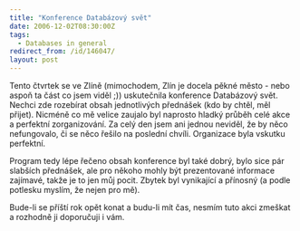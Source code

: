 ```yaml
---
title: "Konference Databázový svět"
date: 2006-12-02T08:30:00Z
tags:
  - Databases in general
redirect_from: /id/146047/
layout: post
---
```

Tento čtvrtek se ve Zlíně (mimochodem, Zlín je docela pěkné město - nebo aspoň ta část co jsem viděl ;)) uskutečnila konference Databázový svět. Nechci zde rozebírat obsah jednotlivých přednášek (kdo by chtěl, měl přijet). Nicméně co mě velice zaujalo byl naprosto hladký průběh celé akce a perfektní zorganizování. Za celý den jsem ani jednou neviděl, že by něco nefungovalo, či se něco řešilo na poslední chvíli. Organizace byla vskutku perfektní.

Program tedy lépe řečeno obsah konference byl také dobrý, bylo sice pár slabších přednášek, ale pro někoho mohly být prezentované informace zajímavé, takže je to jen můj pocit. Zbytek byl vynikající a přínosný (a podle potlesku myslím, že nejen pro mě).

Bude-li se příští rok opět konat a budu-li mít čas, nesmím tuto akci zmeškat a rozhodně ji doporučuji i vám.